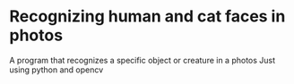 # Recognizing human and cat faces in photos
A program that recognizes a specific object or creature in a photos
Just using python and opencv

#

